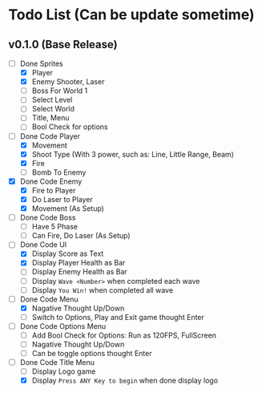 # Todo List (Can be update sometime)
## v0.1.0 (Base Release)
- [ ] Done Sprites
    - [X] Player
    - [X] Enemy Shooter, Laser
    - [ ] Boss For World 1
    - [ ] Select Level
    - [ ] Select World
    - [ ] Title, Menu
    - [ ] Bool Check for options
- [ ] Done Code Player
    - [X] Movement
    - [X] Shoot Type (With 3 power, such as: Line, Little Range, Beam)
    - [X] Fire
    - [ ] Bomb To Enemy
- [X] Done Code Enemy
    - [X] Fire to Player
    - [X] Do Laser to Player
    - [X] Movement (As Setup)
- [ ] Done Code Boss
    - [ ] Have 5 Phase
    - [ ] Can Fire, Do Laser (As Setup)
- [ ] Done Code UI
    - [X] Display Score as Text
    - [X] Display Player Health as Bar
    - [ ] Display Enemy Health as Bar
    - [ ] Display `Wave <Number>` when completed each wave
    - [ ] Display `You Win!` when completed all wave
- [ ] Done Code Menu
    - [X] Nagative Thought Up/Down
    - [ ] Switch to Options, Play and Exit game thought Enter
- [ ] Done Code Options Menu
    - [ ] Add Bool Check for Options: Run as 120FPS, FullScreen
    - [ ] Nagative Thought Up/Down
    - [ ] Can be toggle options thought Enter
- [ ] Done Code Title Menu
    - [ ] Display Logo game
    - [X] Display `Press ANY Key to begin` when done display logo